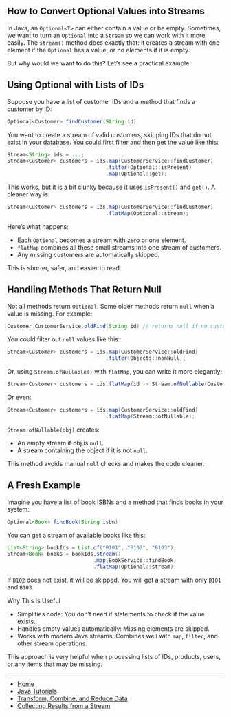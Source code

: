 ## How to Convert Optional Values into Streams

In Java, an `Optional<T>` can either contain a value or be empty. Sometimes, we want to turn an `Optional` into a `Stream` so we can work with it more easily. The `stream()` method does exactly that: it creates a stream with one element if the `Optional` has a value, or no elements if it is empty.

But why would we want to do this? Let’s see a practical example.

## Using Optional with Lists of IDs

Suppose you have a list of customer IDs and a method that finds a customer by ID:

```java
Optional<Customer> findCustomer(String id)
```

You want to create a stream of valid customers, skipping IDs that do not exist in your database. 
You could first filter and then get the value like this:

```java
Stream<String> ids = ...;
Stream<Customer> customers = ids.map(CustomerService::findCustomer)
                                .filter(Optional::isPresent)
                                .map(Optional::get);
```

This works, but it is a bit clunky because it uses `isPresent()` and `get()`. A cleaner way is:

```java
Stream<Customer> customers = ids.map(CustomerService::findCustomer)
                                .flatMap(Optional::stream);
```

Here’s what happens:
- Each `Optional` becomes a stream with zero or one element.
- `flatMap` combines all these small streams into one stream of customers.
- Any missing customers are automatically skipped.

This is shorter, safer, and easier to read.


## Handling Methods That Return Null

Not all methods return `Optional`. Some older methods return `null` when a value is missing. For example:

```java
Customer CustomerService.oldFind(String id) // returns null if no customer
```

You could filter out `null` values like this:

```java
Stream<Customer> customers = ids.map(CustomerService::oldFind)
                                .filter(Objects::nonNull);
```

Or, using `Stream.ofNullable()` with `flatMap`, you can write it more elegantly:

```java
Stream<Customer> customers = ids.flatMap(id -> Stream.ofNullable(CustomerService.oldFind(id)));
```

Or even:

```java
Stream<Customer> customers = ids.map(CustomerService::oldFind)
                                .flatMap(Stream::ofNullable);
```

`Stream.ofNullable(obj)` creates:
- An empty stream if obj is `null`.
- A stream containing the object if it is not `null`.

This method avoids manual `null` checks and makes the code cleaner.

## A Fresh Example

Imagine you have a list of book ISBNs and a method that finds books in your system:

```java
Optional<Book> findBook(String isbn)
```

You can get a stream of available books like this:

```java
List<String> bookIds = List.of("B101", "B102", "B103");
Stream<Book> books = bookIds.stream()
                            .map(BookService::findBook)
                            .flatMap(Optional::stream);
```

If `B102` does not exist, it will be skipped. You will get a stream with only `B101` and `B103`.

Why This Is Useful

- Simplifies code: You don’t need if statements to check if the value exists.
- Handles empty values automatically: Missing elements are skipped.
- Works with modern Java streams: Combines well with `map`, `filter`, and other stream operations.

This approach is very helpful when processing lists of IDs, products, users, or any items that may be missing.

---

- [Home](./../../README.md)
- [Java Tutorials](./../tutorials.md)
- [Transform, Combine, and Reduce Data](./4_Transform_Combine_and_Reduce_Data.md)
- [Collecting Results from a Stream](./6_Collecting_Results_from_a_Stream.md)